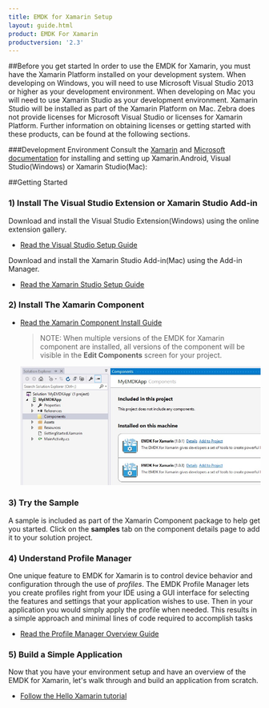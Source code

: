 ```yaml
---
title: EMDK for Xamarin Setup
layout: guide.html
product: EMDK For Xamarin
productversion: '2.3'
---
```


##Before you get started
In order to use the EMDK for Xamarin, you must have the Xamarin Platform installed on your development system. When developing on Windows, you will need to use Microsoft Visual Studio 2013 or higher as your development environment. When developing on Mac you will need to use Xamarin Studio as your development environment. Xamarin Studio will be installed as part of the Xamarin Platform on Mac.  Zebra does not provide licenses for Microsoft Visual Studio or licenses for Xamarin Platform. Further information on obtaining licenses or getting started with these products, can be found at the following sections.

###Development Environment
Consult the [Xamarin](http://developer.xamarin.com/guides/android/getting_started/) and [Microsoft documentation](https://www.visualstudio.com/downloads/download-visual-studio-vs) for installing and setting up Xamarin.Android, Visual Studio(Windows) or Xamarin Studio(Mac):


<!---
### Xamarin Licensing
* When using **Visual Studio** for EMDK development, a Xamarin **Business** License or higher is required.

* When using **Xamarin Studio** for EMDK development, a Xamarin **Indie** License or higher is required.

Learn more about [Xamarin Licensing options](https://store.xamarin.com/).
-->


##Getting Started
### 1) Install The Visual Studio Extension or Xamarin Studio Add-in

Download and install the Visual Studio Extension(Windows) using the online extension gallery.

- [Read the Visual Studio Setup Guide](/emdk-for-xamarin/2-3/guide/vs/setup)


Download and install the Xamarin Studio Add-in(Mac) using the Add-in Manager.

- [Read the Xamarin Studio Setup Guide](/emdk-for-xamarin/2-3/guide/xs/setup)


### 2) Install The Xamarin Component

- [Read the Xamarin Component Install Guide](/emdk-for-xamarin/2-3/guide/component/install)

    >NOTE: When multiple versions of the EMDK for Xamarin component are installed, all versions of the component will be visible in the **Edit Components** screen for your project.
    
	![img](../../images/component/add.jpg)


### 3) Try the Sample
A sample is included as part of the Xamarin Component package to help get you started. Click on the **samples** tab on the component details page to add it to your solution project.


### 4) Understand Profile Manager
One unique feature to EMDK for Xamarin is to control device behavior and configuration through the use of *profiles*. The EMDK Profile Manager lets you create profiles right from your IDE using a GUI interface for selecting the features and settings that your application wishes to use. Then in your application you would simply apply the profile when needed. This results in a simple approach and minimal lines of code required to accomplish tasks

- [Read the Profile Manager Overview Guide](/emdk-for-xamarin/2-3/guide/profile-manager)

### 5) Build a Simple Application
Now that you have your environment setup and have an overview of the EMDK for Xamarin, let's walk through and build an application from scratch.

- [Follow the Hello Xamarin tutorial](/emdk-for-xamarin/2-3/tutorial/helloxamarin)

<div style="display:none">
<!-- this section used in Xamarin gettingstarted.md for component packaging -->
### 6) Check out our docs
We have a lot more resources for you to benefit from:

- API reference
- Developer Guides
- Tutorials
- Videos
- More Samples
- [More docs online](http://emdk.github.io/xamarin-docs/edge)
</div>













